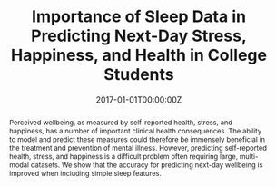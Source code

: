 ---
title: "Importance of Sleep Data in Predicting Next-Day Stress, Happiness, and Health in College Students"
authors:
- S. Taylor
- admin
- Sano, A. E. Nosakhare
- E. B. Klerman
- R. Picard
date: "2017-01-01T00:00:00Z"
doi: ""

author_notes:
- ""
- ""
- ""
- ""
- ""

# Schedule page publish date (NOT publication's date).
publishDate: "2017-01-01T00:00:00Z"

# Publication type.
# Legend: 0 = Uncategorized; 1 = Conference paper; 2 = Journal article;
# 3 = Preprint / Working Paper; 4 = Report; 5 = Book; 6 = Book section;
# 7 = Thesis; 8 = Patent
publication_types: ["2"]

# Publication name and optional abbreviated publication name.
publication: In *Journal of Sleep and Sleep Disorders Research (suppl\_1)* 
publication_short: In *Journal of Sleep and Sleep Disorders Research (suppl\_1)* 

abstract: Perceived wellbeing, as measured by self-reported health, stress, and happiness, has a number of important clinical health consequences. The ability to model and predict these measures could therefore be immensely beneficial in the treatment and prevention of mental illness. However, predicting self-reported health, stress, and happiness is a difficult problem often requiring large, multi-modal datasets. We show that the accuracy for predicting next-day wellbeing is improved when including simple sleep features.

# Summary. An optional shortened abstract.
summary: We train personalized hierarchical Bayes models to predict individual's next-day stress, happiness, and health, and examine the effect of including features related to sleep in the model. Including sleep features significantly improves performance when predicting happiness. 

tags:
- Affective Computing
- Sensors
- Physiology
- Healthcare
- Machine Learning
- Hierarchical Bayes
- Wellbeing
featured: false

links:
url_pdf: https://affect.media.mit.edu/pdfs/17.Taylor-etal-MoodPrediction-SLEEP2017-Poster.pdf
url_code: ''
url_dataset: ''
url_poster: ''
url_project: ''
url_slides: ''
url_source: ''
url_video: ''

# Featured image
# To use, add an image named `featured.jpg/png` to your page's folder. 
image:
  caption: ''
  focal_point: Center
  preview_only: false

# Associated Projects (optional).
#   Associate this publication with one or more of your projects.
#   Simply enter your project's folder or file name without extension.
#   E.g. `internal-project` references `content/project/internal-project/index.md`.
#   Otherwise, set `projects: []`.
projects: []

# Slides (optional).
#   Associate this publication with Markdown slides.
#   Simply enter your slide deck's filename without extension.
#   E.g. `slides: "example"` references `content/slides/example/index.md`.
#   Otherwise, set `slides: ""`.
slides: ""
---